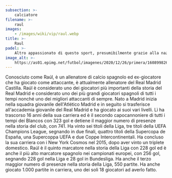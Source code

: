 ```yaml
---
subsection: >-
    calciatore
filename: >-
    raul
images:
    - /images/wiki/vip/raul.webp
title: >-
    Raul
padel: >-
    Altro appassionato di questo sport, presumibilmente grazie alla nazionalità spagnola ed all'estrema popolarità di questo sport nella penisola iberica. Compare in qualche foto mentre approfitta delle vacanze natalizie per dedicarsi al padel.
image_alt: >-
    https://as01.epimg.net/futbol/imagenes/2020/12/26/primera/1608998265_156292_1608998668_noticia_normal.jpg
---
```

Conosciuto come Raúl, è un allenatore di calcio spagnolo ed ex-giocatore che ha giocato come attaccante, è attualmente allenatore del Real Madrid Castilla. Raúl è considerato uno dei giocatori più importanti della storia del Real Madrid e considerato uno dei più grandi giocatori spagnoli di tutti i tempi nonché uno dei migliori attaccanti di sempre. Nato a Madrid inizia nella squadra giovanile dell'Atlético Madrid e in seguito si trasferisce all'accademia giovanile del Real Madrid e ha giocato ai suoi vari livelli. Lì ha trascorso 16 anni della sua carriera ed è il secondo capocannoniere di tutti i tempi dei Blancos con 323 gol e detiene il maggior numero di presenze nella storia del club, con 741. Ha vinto sei titoli della Liga, tre titoli della UEFA Champions League, segnando in due finali, quattro titoli della Supercopa de España, una Supercoppa UEFA e due Coppe Intercontinentali. Ha concluso la sua carriera con i New York Cosmos nel 2015, dopo aver vinto un triplete domestico. Raúl è il quinto marcatore nella storia della Liga con 228 gol ed è anche il più alto marcatore spagnolo nei campionati europei, con 256 gol, segnando 228 gol nella Liga e 28 gol in Bundesliga. Ha anche il terzo maggior numero di presenze nella storia della Liga, 550 partite. Ha anche giocato 1.000 partite in carriera, uno dei soli 18 giocatori ad averlo fatto.